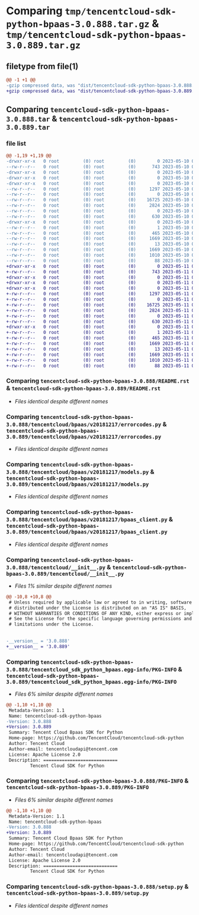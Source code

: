 # Comparing `tmp/tencentcloud-sdk-python-bpaas-3.0.888.tar.gz` & `tmp/tencentcloud-sdk-python-bpaas-3.0.889.tar.gz`

## filetype from file(1)

```diff
@@ -1 +1 @@
-gzip compressed data, was "dist/tencentcloud-sdk-python-bpaas-3.0.888.tar", last modified: Wed May 10 01:50:56 2023, max compression
+gzip compressed data, was "dist/tencentcloud-sdk-python-bpaas-3.0.889.tar", last modified: Thu May 11 02:23:11 2023, max compression
```

## Comparing `tencentcloud-sdk-python-bpaas-3.0.888.tar` & `tencentcloud-sdk-python-bpaas-3.0.889.tar`

### file list

```diff
@@ -1,19 +1,19 @@
-drwxr-xr-x   0 root         (0) root         (0)        0 2023-05-10 01:50:56.000000 tencentcloud-sdk-python-bpaas-3.0.888/
--rw-r--r--   0 root         (0) root         (0)      743 2023-05-10 01:50:55.000000 tencentcloud-sdk-python-bpaas-3.0.888/README.rst
-drwxr-xr-x   0 root         (0) root         (0)        0 2023-05-10 01:50:56.000000 tencentcloud-sdk-python-bpaas-3.0.888/tencentcloud/
-drwxr-xr-x   0 root         (0) root         (0)        0 2023-05-10 01:50:56.000000 tencentcloud-sdk-python-bpaas-3.0.888/tencentcloud/bpaas/
-drwxr-xr-x   0 root         (0) root         (0)        0 2023-05-10 01:50:56.000000 tencentcloud-sdk-python-bpaas-3.0.888/tencentcloud/bpaas/v20181217/
--rw-r--r--   0 root         (0) root         (0)     1297 2023-05-10 01:50:55.000000 tencentcloud-sdk-python-bpaas-3.0.888/tencentcloud/bpaas/v20181217/errorcodes.py
--rw-r--r--   0 root         (0) root         (0)        0 2023-05-10 01:50:55.000000 tencentcloud-sdk-python-bpaas-3.0.888/tencentcloud/bpaas/v20181217/__init__.py
--rw-r--r--   0 root         (0) root         (0)    16725 2023-05-10 01:50:55.000000 tencentcloud-sdk-python-bpaas-3.0.888/tencentcloud/bpaas/v20181217/models.py
--rw-r--r--   0 root         (0) root         (0)     2824 2023-05-10 01:50:55.000000 tencentcloud-sdk-python-bpaas-3.0.888/tencentcloud/bpaas/v20181217/bpaas_client.py
--rw-r--r--   0 root         (0) root         (0)        0 2023-05-10 01:50:55.000000 tencentcloud-sdk-python-bpaas-3.0.888/tencentcloud/bpaas/__init__.py
--rw-r--r--   0 root         (0) root         (0)      630 2023-05-10 01:50:55.000000 tencentcloud-sdk-python-bpaas-3.0.888/tencentcloud/__init__.py
-drwxr-xr-x   0 root         (0) root         (0)        0 2023-05-10 01:50:56.000000 tencentcloud-sdk-python-bpaas-3.0.888/tencentcloud_sdk_python_bpaas.egg-info/
--rw-r--r--   0 root         (0) root         (0)        1 2023-05-10 01:50:56.000000 tencentcloud-sdk-python-bpaas-3.0.888/tencentcloud_sdk_python_bpaas.egg-info/dependency_links.txt
--rw-r--r--   0 root         (0) root         (0)      465 2023-05-10 01:50:56.000000 tencentcloud-sdk-python-bpaas-3.0.888/tencentcloud_sdk_python_bpaas.egg-info/SOURCES.txt
--rw-r--r--   0 root         (0) root         (0)     1669 2023-05-10 01:50:56.000000 tencentcloud-sdk-python-bpaas-3.0.888/tencentcloud_sdk_python_bpaas.egg-info/PKG-INFO
--rw-r--r--   0 root         (0) root         (0)       13 2023-05-10 01:50:56.000000 tencentcloud-sdk-python-bpaas-3.0.888/tencentcloud_sdk_python_bpaas.egg-info/top_level.txt
--rw-r--r--   0 root         (0) root         (0)     1669 2023-05-10 01:50:56.000000 tencentcloud-sdk-python-bpaas-3.0.888/PKG-INFO
--rw-r--r--   0 root         (0) root         (0)     1010 2023-05-10 01:50:55.000000 tencentcloud-sdk-python-bpaas-3.0.888/setup.py
--rw-r--r--   0 root         (0) root         (0)       88 2023-05-10 01:50:56.000000 tencentcloud-sdk-python-bpaas-3.0.888/setup.cfg
+drwxr-xr-x   0 root         (0) root         (0)        0 2023-05-11 02:23:11.000000 tencentcloud-sdk-python-bpaas-3.0.889/
+-rw-r--r--   0 root         (0) root         (0)      743 2023-05-11 02:23:11.000000 tencentcloud-sdk-python-bpaas-3.0.889/README.rst
+drwxr-xr-x   0 root         (0) root         (0)        0 2023-05-11 02:23:11.000000 tencentcloud-sdk-python-bpaas-3.0.889/tencentcloud/
+drwxr-xr-x   0 root         (0) root         (0)        0 2023-05-11 02:23:11.000000 tencentcloud-sdk-python-bpaas-3.0.889/tencentcloud/bpaas/
+drwxr-xr-x   0 root         (0) root         (0)        0 2023-05-11 02:23:11.000000 tencentcloud-sdk-python-bpaas-3.0.889/tencentcloud/bpaas/v20181217/
+-rw-r--r--   0 root         (0) root         (0)     1297 2023-05-11 02:23:11.000000 tencentcloud-sdk-python-bpaas-3.0.889/tencentcloud/bpaas/v20181217/errorcodes.py
+-rw-r--r--   0 root         (0) root         (0)        0 2023-05-11 02:23:11.000000 tencentcloud-sdk-python-bpaas-3.0.889/tencentcloud/bpaas/v20181217/__init__.py
+-rw-r--r--   0 root         (0) root         (0)    16725 2023-05-11 02:23:11.000000 tencentcloud-sdk-python-bpaas-3.0.889/tencentcloud/bpaas/v20181217/models.py
+-rw-r--r--   0 root         (0) root         (0)     2824 2023-05-11 02:23:11.000000 tencentcloud-sdk-python-bpaas-3.0.889/tencentcloud/bpaas/v20181217/bpaas_client.py
+-rw-r--r--   0 root         (0) root         (0)        0 2023-05-11 02:23:11.000000 tencentcloud-sdk-python-bpaas-3.0.889/tencentcloud/bpaas/__init__.py
+-rw-r--r--   0 root         (0) root         (0)      630 2023-05-11 02:23:11.000000 tencentcloud-sdk-python-bpaas-3.0.889/tencentcloud/__init__.py
+drwxr-xr-x   0 root         (0) root         (0)        0 2023-05-11 02:23:11.000000 tencentcloud-sdk-python-bpaas-3.0.889/tencentcloud_sdk_python_bpaas.egg-info/
+-rw-r--r--   0 root         (0) root         (0)        1 2023-05-11 02:23:11.000000 tencentcloud-sdk-python-bpaas-3.0.889/tencentcloud_sdk_python_bpaas.egg-info/dependency_links.txt
+-rw-r--r--   0 root         (0) root         (0)      465 2023-05-11 02:23:11.000000 tencentcloud-sdk-python-bpaas-3.0.889/tencentcloud_sdk_python_bpaas.egg-info/SOURCES.txt
+-rw-r--r--   0 root         (0) root         (0)     1669 2023-05-11 02:23:11.000000 tencentcloud-sdk-python-bpaas-3.0.889/tencentcloud_sdk_python_bpaas.egg-info/PKG-INFO
+-rw-r--r--   0 root         (0) root         (0)       13 2023-05-11 02:23:11.000000 tencentcloud-sdk-python-bpaas-3.0.889/tencentcloud_sdk_python_bpaas.egg-info/top_level.txt
+-rw-r--r--   0 root         (0) root         (0)     1669 2023-05-11 02:23:11.000000 tencentcloud-sdk-python-bpaas-3.0.889/PKG-INFO
+-rw-r--r--   0 root         (0) root         (0)     1010 2023-05-11 02:23:11.000000 tencentcloud-sdk-python-bpaas-3.0.889/setup.py
+-rw-r--r--   0 root         (0) root         (0)       88 2023-05-11 02:23:11.000000 tencentcloud-sdk-python-bpaas-3.0.889/setup.cfg
```

### Comparing `tencentcloud-sdk-python-bpaas-3.0.888/README.rst` & `tencentcloud-sdk-python-bpaas-3.0.889/README.rst`

 * *Files identical despite different names*

### Comparing `tencentcloud-sdk-python-bpaas-3.0.888/tencentcloud/bpaas/v20181217/errorcodes.py` & `tencentcloud-sdk-python-bpaas-3.0.889/tencentcloud/bpaas/v20181217/errorcodes.py`

 * *Files identical despite different names*

### Comparing `tencentcloud-sdk-python-bpaas-3.0.888/tencentcloud/bpaas/v20181217/models.py` & `tencentcloud-sdk-python-bpaas-3.0.889/tencentcloud/bpaas/v20181217/models.py`

 * *Files identical despite different names*

### Comparing `tencentcloud-sdk-python-bpaas-3.0.888/tencentcloud/bpaas/v20181217/bpaas_client.py` & `tencentcloud-sdk-python-bpaas-3.0.889/tencentcloud/bpaas/v20181217/bpaas_client.py`

 * *Files identical despite different names*

### Comparing `tencentcloud-sdk-python-bpaas-3.0.888/tencentcloud/__init__.py` & `tencentcloud-sdk-python-bpaas-3.0.889/tencentcloud/__init__.py`

 * *Files 1% similar despite different names*

```diff
@@ -10,8 +10,8 @@
 # Unless required by applicable law or agreed to in writing, software
 # distributed under the License is distributed on an "AS IS" BASIS,
 # WITHOUT WARRANTIES OR CONDITIONS OF ANY KIND, either express or implied.
 # See the License for the specific language governing permissions and
 # limitations under the License.
 
 
-__version__ = '3.0.888'
+__version__ = '3.0.889'
```

### Comparing `tencentcloud-sdk-python-bpaas-3.0.888/tencentcloud_sdk_python_bpaas.egg-info/PKG-INFO` & `tencentcloud-sdk-python-bpaas-3.0.889/tencentcloud_sdk_python_bpaas.egg-info/PKG-INFO`

 * *Files 6% similar despite different names*

```diff
@@ -1,10 +1,10 @@
 Metadata-Version: 1.1
 Name: tencentcloud-sdk-python-bpaas
-Version: 3.0.888
+Version: 3.0.889
 Summary: Tencent Cloud Bpaas SDK for Python
 Home-page: https://github.com/TencentCloud/tencentcloud-sdk-python
 Author: Tencent Cloud
 Author-email: tencentcloudapi@tencent.com
 License: Apache License 2.0
 Description: ============================
         Tencent Cloud SDK for Python
```

### Comparing `tencentcloud-sdk-python-bpaas-3.0.888/PKG-INFO` & `tencentcloud-sdk-python-bpaas-3.0.889/PKG-INFO`

 * *Files 6% similar despite different names*

```diff
@@ -1,10 +1,10 @@
 Metadata-Version: 1.1
 Name: tencentcloud-sdk-python-bpaas
-Version: 3.0.888
+Version: 3.0.889
 Summary: Tencent Cloud Bpaas SDK for Python
 Home-page: https://github.com/TencentCloud/tencentcloud-sdk-python
 Author: Tencent Cloud
 Author-email: tencentcloudapi@tencent.com
 License: Apache License 2.0
 Description: ============================
         Tencent Cloud SDK for Python
```

### Comparing `tencentcloud-sdk-python-bpaas-3.0.888/setup.py` & `tencentcloud-sdk-python-bpaas-3.0.889/setup.py`

 * *Files identical despite different names*

